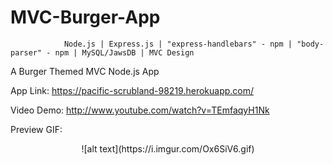 # MVC-Burger-App

                Node.js | Express.js | "express-handlebars" - npm | "body-parser" - npm | MySQL/JawsDB | MVC Design

A Burger Themed MVC Node.js App 

App Link: https://pacific-scrubland-98219.herokuapp.com/

Video Demo: http://www.youtube.com/watch?v=TEmfaqyH1Nk

Preview GIF:
<div style="text-align: center">
![alt text](https://i.imgur.com/Ox6SiV6.gif)
</div>


